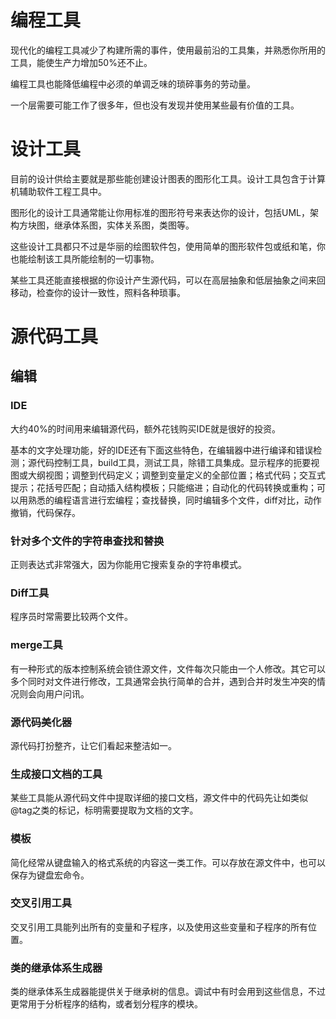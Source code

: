 # 编程工具

现代化的编程工具减少了构建所需的事件，使用最前沿的工具集，并熟悉你所用的工具，能使生产力增加50%还不止。

编程工具也能降低编程中必须的单调乏味的琐碎事务的劳动量。

一个层需要可能工作了很多年，但也没有发现并使用某些最有价值的工具。

# 设计工具

目前的设计供给主要就是那些能创建设计图表的图形化工具。设计工具包含于计算机辅助软件工程工具中。

图形化的设计工具通常能让你用标准的图形符号来表达你的设计，包括UML，架构方块图，继承体系图，实体关系图，类图等。

这些设计工具都只不过是华丽的绘图软件包，使用简单的图形软件包或纸和笔，你也能绘制该工具所能绘制的一切事物。

某些工具还能直接根据的你设计产生源代码，可以在高层抽象和低层抽象之间来回移动，检查你的设计一致性，照料各种琐事。

# 源代码工具

## 编辑

### IDE

大约40%的时间用来编辑源代码，额外花钱购买IDE就是很好的投资。

基本的文字处理功能，好的IDE还有下面这些特色，在编辑器中进行编译和错误检测；源代码控制工具，build工具，测试工具，除错工具集成。显示程序的扼要视图或大纲视图；调整到代码定义；调整到变量定义的全部位置；格式代码；交互式提示；花括号匹配；自动插入结构模板；只能缩进；自动化的代码转换或重构；可以用熟悉的编程语言进行宏编程；查找替换，同时编辑多个文件，diff对比，动作撤销，代码保存。

### 针对多个文件的字符串查找和替换

正则表达式非常强大，因为你能用它搜索复杂的字符串模式。

### Diff工具

程序员时常需要比较两个文件。

### merge工具

有一种形式的版本控制系统会锁住源文件，文件每次只能由一个人修改。其它可以多个同时对文件进行修改，工具通常会执行简单的合并，遇到合并时发生冲突的情况则会向用户问讯。

### 源代码美化器

源代码打扮整齐，让它们看起来整洁如一。

### 生成接口文档的工具

某些工具能从源代码文件中提取详细的接口文档，源文件中的代码先让如类似@tag之类的标记，标明需要提取为文档的文字。

### 模板

简化经常从键盘输入的格式系统的内容这一类工作。可以存放在源文件中，也可以保存为键盘宏命令。

### 交叉引用工具

交叉引用工具能列出所有的变量和子程序，以及使用这些变量和子程序的所有位置。

### 类的继承体系生成器

类的继承体系生成器能提供关于继承树的信息。调试中有时会用到这些信息，不过更常用于分析程序的结构，或者划分程序的模块。
